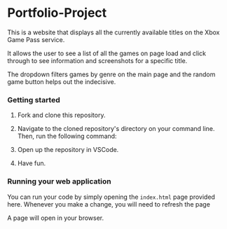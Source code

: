 # Portfolio-Project

This is a website that displays all the currently available titles on the Xbox Game Pass service.

It allows the user to see a list of all the games on page load and click through to see information and screenshots for a specific title.

The dropdown filters games by genre on the main page and the random game button helps out the indecisive.

### Getting started

1. Fork and clone this repository.

2. Navigate to the cloned repository's directory on your command line. Then, run the following command:

3. Open up the repository in VSCode.

4. Have fun.

### Running your web application

You can run your code by simply opening the `index.html` page provided here. Whenever you make a change, you will need to refresh the page

A page will open in your browser.
